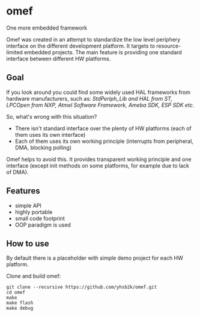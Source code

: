 # omef
One more embedded framework

Omef was created in an attempt to standardize the low level periphery interface on the different development platform. It targets to resource-limited embedded projects. The main feature is providing one standard interface between different HW platforms.

## Goal
If you look around you could find some widely used HAL frameworks from hardware manufacturers, such as: *StdPeriph_Lib and HAL from ST, LPCOpen from NXP, Atmel Software Framework, Ameba SDK, ESP SDK etc.*

So, what's wrong with this situation?
- There isn't standard interface over the plenty of HW platforms (each of them uses its own interface)
- Each of them uses its own working principle (interrupts from peripheral, DMA, blocking polling)

Omef helps to avoid this. It provides transparent working principle and one interface (except init methods on some platforms, for example due to lack of DMA).

## Features
- simple API
- highly portable
- small code footprint
- OOP paradigm is used

## How to use
By default there is a placeholder with simple demo project for each HW platform.

Clone and build omef:
```
git clone --recursive https://github.com/yhsb2k/omef.git
cd omef
make
make flash
make debug
```

